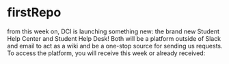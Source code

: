 # firstRepo
from this week on, DCI is launching something new: the brand new Student Help Center and Student Help Desk!
Both will be a platform outside of Slack and email to act as a wiki and be a one-stop source for sending us requests.
To access the platform, you will receive this week or already received:

